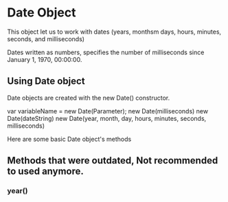 # Date Object
This object let us to work with dates (years, monthsm days, hours, minutes, seconds, and milliseconds)

Dates written as numbers, specifies the number of milliseconds since January 1, 1970, 00:00:00.


## Using Date object
Date objects are created with the new Date() constructor.

var variableName = new Date(Parameter);
new Date(milliseconds)
new Date(dateString)
new Date(year, month, day, hours, minutes, seconds, milliseconds)



Here are some basic Date object's methods

### 


## Methods that were outdated, Not recommended to used anymore.
### year()